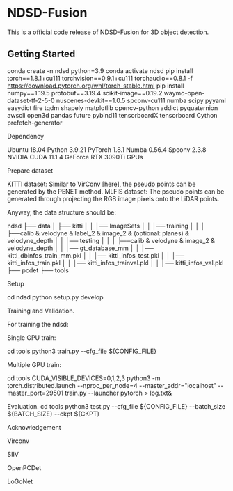 # NDSD-Fusion

This is a official code release of NDSD-Fusion for 3D object detection. 

## Getting Started

conda create -n ndsd python=3.9
conda activate ndsd
pip install torch==1.8.1+cu111 torchvision==0.9.1+cu111 torchaudio==0.8.1 -f https://download.pytorch.org/whl/torch_stable.html
pip install numpy==1.19.5 protobuf==3.19.4 scikit-image==0.19.2 waymo-open-dataset-tf-2-5-0 nuscenes-devkit==1.0.5 spconv-cu111 numba scipy pyyaml easydict fire tqdm shapely matplotlib opencv-python addict pyquaternion awscli open3d pandas future pybind11 tensorboardX tensorboard Cython prefetch-generator

Dependency

Ubuntu 18.04
Python 3.9.21
PyTorch 1.8.1
Numba 0.56.4
Spconv 2.3.8
NVIDIA CUDA 11.1
4 GeForce RTX 3090Ti GPUs



Prepare dataset

KITTI dataset: Similar to VirConv [here], the pseudo points can be generated by the PENET method.
MLFIS dataset: The pseudo points can be generated through projecting the RGB image pixels onto the LiDAR points.

Anyway, the data structure should be:

ndsd
├── data
│   ├── kitti
│   │   │── ImageSets
│   │   │── training
│   │   │   ├──calib & velodyne & label_2 & image_2 & (optional: planes) & velodyne_depth
│   │   │── testing
│   │   │   ├──calib & velodyne & image_2 & velodyne_depth
│   │   │── gt_database_mm
│   │   │── kitti_dbinfos_train_mm.pkl
│   │   │── kitti_infos_test.pkl
│   │   │── kitti_infos_train.pkl
│   │   │── kitti_infos_trainval.pkl
│   │   │── kitti_infos_val.pkl
├── pcdet
├── tools


Setup

cd ndsd
python setup.py develop

Training and Validation.

For training the ndsd:

Single GPU train:

cd tools
python3 train.py --cfg_file ${CONFIG_FILE}

Multiple GPU train:

cd tools
CUDA_VISIBLE_DEVICES=0,1,2,3  python3 -m torch.distributed.launch --nproc_per_node=4 --master_addr="localhost" --master_port=29501 train.py  --launcher pytorch > log.txt&


Evaluation.
cd tools
python3 test.py --cfg_file ${CONFIG_FILE} --batch_size ${BATCH_SIZE} --ckpt ${CKPT}

Acknowledgement

Virconv

SIIV

OpenPCDet

LoGoNet
